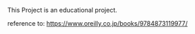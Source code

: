 This Project is an educational project.

reference to:
    https://www.oreilly.co.jp/books/9784873119977/
